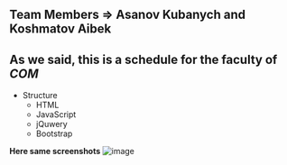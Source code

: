 ##  Team Members => Asanov Kubanych and Koshmatov Aibek 
 ## As we said, this is a schedule for the faculty of _COM_ 
  * Structure 
      * HTML
      * JavaScript
      * jQuwery 
      * Bootstrap

 **Here same screenshots**
![image](https://user-images.githubusercontent.com/58214386/102248963-07636f00-3f2c-11eb-9fc5-740fc8e78811.png)
